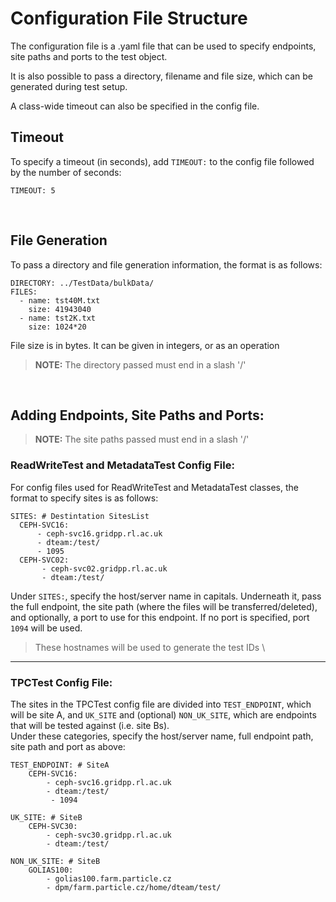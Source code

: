 # Configuration File Structure
The configuration file is a .yaml file that can be used to specify endpoints, site paths and ports to the test object.

It is also possible to pass a directory, filename and file size, which can be generated during test setup.

A class-wide timeout can also be specified in the config file.

## Timeout
To specify a timeout (in seconds), add ```TIMEOUT:``` to the config file followed by the number of seconds:
~~~
TIMEOUT: 5
~~~
&nbsp;
## File Generation
To pass a directory and file generation information, the format is as follows:
~~~
DIRECTORY: ../TestData/bulkData/
FILES:
  - name: tst40M.txt 
    size: 41943040 
  - name: tst2K.txt
    size: 1024*20
~~~
File size is in bytes. It can be given in integers, or as an operation
> **NOTE:** The directory passed must end in a slash '/'

&nbsp;
## Adding Endpoints, Site Paths and Ports:

> **NOTE:** The site paths passed must end in a slash '/'

### ReadWriteTest and MetadataTest Config File:
For config files used for ReadWriteTest and MetadataTest classes, the format to specify sites is as follows:
~~~
SITES: # Destintation SitesList
  CEPH-SVC16:
      - ceph-svc16.gridpp.rl.ac.uk
      - dteam:/test/
      - 1095
  CEPH-SVC02:
       - ceph-svc02.gridpp.rl.ac.uk
       - dteam:/test/
~~~

Under ```SITES:```, specify the host/server name in capitals. 
Underneath it, pass the full endpoint, the site path (where the files will be transferred/deleted), and optionally, a port to use for this endpoint. If no port is specified, port ```1094``` will be used.

> These hostnames will be used to generate the test IDs \

---


### TPCTest Config File:
The sites in the TPCTest config file are divided into ```TEST_ENDPOINT```, which will be site A, and ```UK_SITE``` and (optional) ```NON_UK_SITE```, which are endpoints that will be tested against (i.e. site Bs). \
Under these categories, specify the host/server name, full endpoint path, site path and port as above: 
~~~
TEST_ENDPOINT: # SiteA 
    CEPH-SVC16:
        - ceph-svc16.gridpp.rl.ac.uk
        - dteam:/test/
         - 1094

UK_SITE: # SiteB
    CEPH-SVC30:
        - ceph-svc30.gridpp.rl.ac.uk
        - dteam:/test/

NON_UK_SITE: # SiteB
    GOLIAS100: 
        - golias100.farm.particle.cz
        - dpm/farm.particle.cz/home/dteam/test/
~~~
